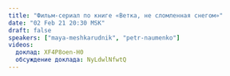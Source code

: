 ```yaml
---
title: "Фильм-сериал по книге «Ветка, не сломленная снегом»"
date: "02 Feb 21 20:30 MSK"
draft: false
speakers: ["maya-meshkarudnik", "petr-naumenko"] 
videos:
  доклад: XF4P8oen-H0
  обсуждение доклада: NyLdwlNfwtQ
---
```

